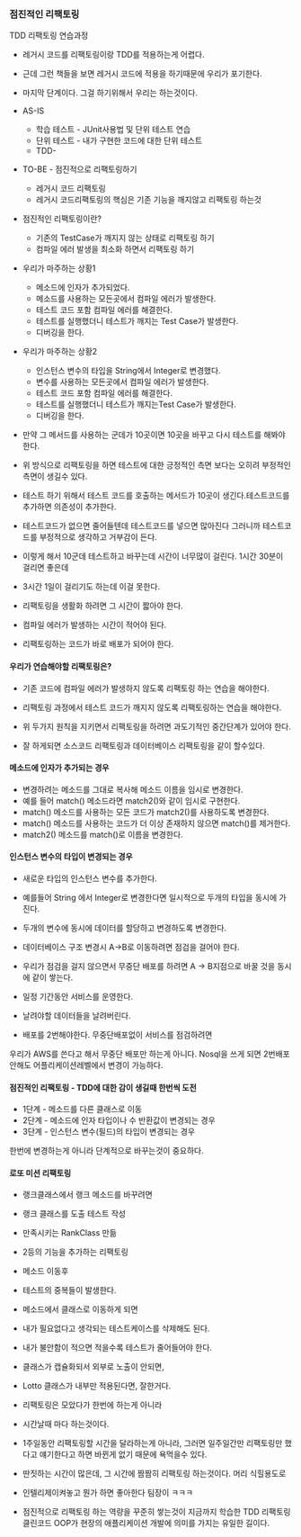 ### 점진적인 리팩토링
TDD 리팩토링 연습과정

- 레거시 코드를 리팩토링이랑 TDD를 적용하는게 어렵다.
- 근데 그런 책들을 보면 레거시 코드에 적용을 하기때문에 우리가 포기한다.
- 마지막 단계이다. 그걸 하기위해서 우리는 하는것이다.

- AS-IS
    - 학습 테스트 - JUnit사용법 및 단위 테스트 연습
    - 단위 테스트 - 내가 구현한 코드에 대한 단위 테스트
    - TDD- 

- TO-BE - 점진적으로 리팩토링하기
    - 레거시 코드 리팩토링
    - 레거시 코드리팩토링의 핵심은 기존 기능을 깨지않고 리팩토링 하는것
- 점진적인 리팩토링이란?
    - 기존의 TestCase가 깨지지 않는 상태로 리팩토링 하기
    - 컴파일 에러 발생을 최소화 하면서 리팩토링 하기

- 우리가 마주하는 상황1
    - 메소드에 인자가 추가되었다.
    - 메소드를 사용하는 모든곳에서 컴파일 에러가 발생한다.
    - 테스트 코드 포함 컴파일 에러를 해결한다.
    - 테스트를 실행했더니 테스트가 깨지는 Test Case가 발생한다.
    - 디버깅을 한다.
- 우리가 마주하는 상황2
    - 인스턴스 변수의 타입을 String에서 Integer로 변경했다.
    - 변수를 사용하는 모든곳에서 컴파일 에러가 발생한다.
    - 테스트 코드 포함 컴파일 에러를 해결한다.
    - 테스트를 실행했더니 테스트가 깨지는Test Case가 발생한다.
    - 디버깅을 한다.

- 만약 그 메서드를 사용하는 군데가 10곳이면 10곳을 바꾸고 다시 테스트를 해봐야한다.
- 위 방식으로 리팩토링을 하면 테스트에 대한 긍정적인 측면 보다는 오히려 부정적인 측면이 생길수 있다.

- 테스트 하기 위해서 테스트 코드를 호출하는 메서드가 10곳이 생긴다.테스트코드를 추가하면 의존성이 추가한다.
- 테스트코드가 없으면 줄어들텐데 테스트코드를 넣으면 많아진다 그러니까 테스트코드를 부정적으로 생각하고 거부감이 든다.
- 이렇게 해서 10군데 테스트하고 바꾸는데 시간이 너무많이 걸린다. 1시간 30분이 걸리면 좋은데
- 3시간 1일이 걸리기도 하는데 이걸 못한다.

- 리팩토링을 생활화 하려면 그 시간이 짧아야 한다.
- 컴파일 에러가 발생하는 시간이 적어야 된다.
- 리팩토링하는 코드가 바로 배포가 되어야 한다.

#### 우리가 연습해야할 리팩토링은?
- 기존 코드에 컴파일 에러가 발생하지 않도록 리팩토링 하는 연습을 해야한다.
- 리팩토링 과정에서 테스트 코드가 깨지지 않도록 리팩토링하는 연습을 해야한다.

- 위 두가지 원칙을 지키면서 리팩토링을 하려면 과도기적인 중간단계가 있어야 한다.
- 잘 하게되면 소스코드 리팩토링과 데이터베이스 리팩토링을 같이 할수있다.

#### 메소드에 인자가 추가되는 경우
- 변경하려는 메소드를 그대로 복사해 메소드 이름을 임시로 변경한다.
- 예를 들어 match() 메소드라면 match2()와 같이 임시로 구현한다.
- match() 메소드를 사용하는 모든 코드가 match2()를 사용하도록 변경한다.
- match() 메소드를 사용하는 코드가 더 이상 존재하지 않으면 match()를 제거한다.
- match2() 메소드를 match()로 이름을 변경한다.

#### 인스턴스 변수의 타입이 변경되는 경우
- 새로운 타입의 인스턴스 변수를 추가한다.
- 예를들어 String 에서 Integer로 변경한다면 일시적으로 두개의 타입을 동시에 가진다.
- 두개의 변수에 동시에 데이터를 할당하고 변경하도록 변경한다.

- 데이터베이스 구조 변경시 A->B로 이동하려면 점검을 걸어야 한다.
- 우리가 점검을 걸지 않으면서 무중단 배포를 하려면 A -> B지점으로 바꿀 것을 동시에 같이 쌓는다.
- 일정 기간동안 서비스를 운영한다.
- 날려야할 데이터들을 날려버린다.
- 배포를 2번해야한다. 무중단배포없이 서비스를 점검하려면

우리가 AWS를 쓴다고 해서 무중단 배포만 하는게 아니다.
Nosql을 쓰게 되면 2번배포안해도 어플리케이션레벨에서 변경이 가능하다.


#### 점진적인 리팩토링 - TDD에 대한 감이 생길때 한번씩 도전
- 1단계 - 메소드를 다른 클래스로 이동
- 2단계 - 메소드에 인자 타입이나 수 반환값이 변경되는 경우
- 3단계 - 인스턴스 변수(필드)의 타입이 변경되는 경우

한번에 변경하는게 아니라 단계적으로 바꾸는것이 중요하다.


#### 로또 미션 리팩토링
- 랭크클래스에서 랭크 메소드를 바꾸려면
- 랭크 클래스를 도출 테스트 작성
- 만족시키는 RankClass 만듦
- 2등의 기능을 추가하는 리팩토링
- 메소드 이동후 


- 테스트의 중복들이 발생한다.
- 메소드에서 클래스로 이동하게 되면
- 내가 필요없다고 생각되는 테스트케이스를 삭제해도 된다.
- 내가 불안함이 적으면 적을수록 테스트가 줄어들어야 한다.


- 클래스가 캡슐화되서 외부로 노출이 안되면,
- Lotto 클래스가 내부만 적용된다면, 잘한거다.

- 리팩토링은 모았다가 한번에 하는게 아니라
- 시간날때 마다 하는것이다.
- 1주일동안 리팩토링할 시간을 달라하는게 아니라, 그러면 일주일간만 리팩토링만 했다고 얘기한다고 하면
바뀐게 없기 때문에 욕먹을수 있다.
- 딴짓하는 시간이 많은데, 그 시간에 짬짬히 리팩토링 하는것이다. 머리 식힐용도로
- 인텔리제이켜놓고 뭔가 하면 좋아한다 팀장이 ㅋㅋㅋ


- 점진적으로 리팩토링 하는 역량을 꾸준히 쌓는것이
지금까지 학습한 TDD 리팩토링 클린코드 OOP가 현장의 애플리케이션 개발에 의미를 가지는 유일한 길이다.
